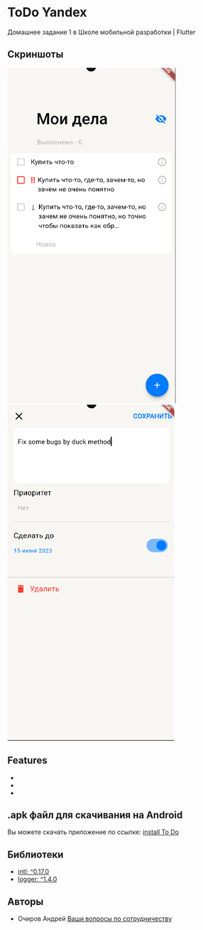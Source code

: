# ToDo Yandex
Домашнее задание 1 в Школе мобильной разработки | Flutter

## Скриншоты

![Main screen](git/first.png) ![Add task](git/second.png)

## Features
-
-
-

## .apk файл для скачивания на Android

Вы можете скачать приложение по ссылке: [install To Do]()

## Библиотеки

- [intl: ^0.17.0](https://pub.dev/packages/intl)
- [logger: ^1.4.0](https://pub.dev/packages/logger)

## Авторы

- Очиров Андрей [Ваши вопросы по сотрудничеству](https://t.me/o41rov)
